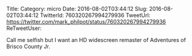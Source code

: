 Title: 
Category: micro
Date: 2016-08-02T03:44:12
Slug: 2016-08-02T03:44:12
TwitterId: 760320267994279936
TweetUrl: https://twitter.com/mark_philpot/status/760320267994279936
ReTweetUser: 

Call me selfish but I want an HD widescreen remaster of Adventures of Brisco County Jr.